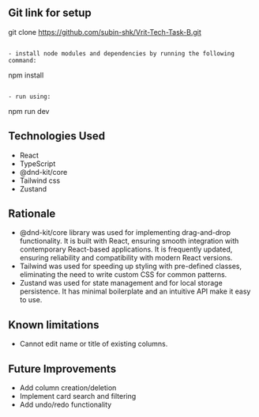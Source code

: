 <h2>Git link for setup</h2>

git clone https://github.com/subin-shk/Vrit-Tech-Task-B.git
```

- install node modules and dependencies by running the following command:
```
npm install
```

- run using:
```
npm run dev


<h2>Technologies Used</h2>

- React
- TypeScript
- @dnd-kit/core
- Tailwind css
- Zustand

<h2>Rationale</h2>

-  @dnd-kit/core library was used for implementing drag-and-drop functionality. It is built with React, ensuring smooth integration with contemporary React-based applications. It is frequently   updated, ensuring reliability and compatibility with modern React versions.
-  Tailwind was used for speeding up styling with pre-defined classes, eliminating the need to write custom CSS for common patterns.
-  Zustand was used for state management and for local storage persistence. It has minimal boilerplate and an intuitive API make it easy to use.

<h2>Known limitations</h2>

- Cannot edit name or title of existing columns.

<h2>Future Improvements</h2>

- Add column creation/deletion
- Implement card search and filtering
- Add undo/redo functionality




